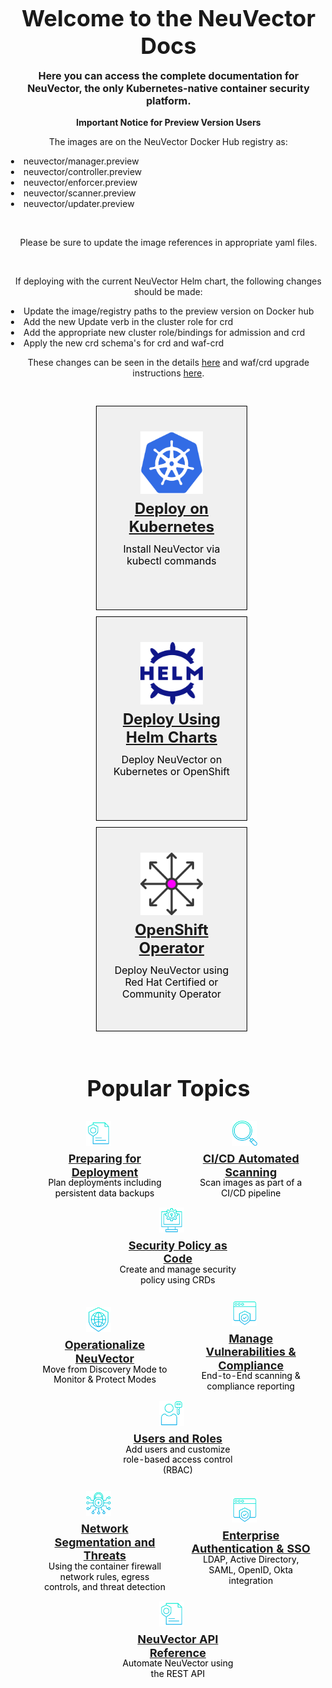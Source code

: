 <!-- <!DOCTYPE html> -->
<html>
<head>
<!-- Note: Grav does not apear to work with HTML <title> tag -->
<title>NeuVector Docs</title>
<style>
/********** BEGIN CSS ***********/
body {
	margin: 30px 30px !important; 
	background-color: none !important;
}
table {
	border-collapse: separate !important;
	border-spacing: 15px !important;
	background-color: none !important;
}
p {
	text-align: center !important;
	font-weight: normal !important;
	background-color: none !important;
	margin-left: 0px !important; 
	}
.titles {
	font-size: 42px !important; 
	margin-left: 0px !important; 
	font-weight: bold !important;
	text-align: center !important;
	padding-bottom: 0px !important;
	margin-bottom: -25px !important;
}
.subtitles {
	font-size: 18px !important; 
	font-weight: bold !important; 
	text-align: center !important;
	margin-left: 40px !important; 
}
.mainoptions {
	/* viewport max-width adjustment for 3 across main options */
	max-width: 210px !important;
	/* fix for center option box sized smaller at 1200px */
	min-width: 200px !important;
	border: 1px solid black !important;	
	background-color: #f0f0f0 !important;
	/* viewport breakpoint test color 
	background-color: tomato !important; */
	/* padding adjustment for main icons, top & bottom set to 0 */
	padding-top: 0px !important;
	padding-right: 20px !important;
	padding-bottom: 0px !important;
	padding-left: 20px !important;
	/* position adjustments for main section */
	position: relative !important;
	height: 420px !important;
}
/* position adjustments for main section */
.mainoptionicon {
	position: absolute !important;
	top: 40px !important;
    margin-left: auto !important;
    margin-right: auto !important;
    left: 0 !important;
    right: 0 !important;
}
/* override Grav framework CSS image control to position main option icons */
img {
 	margin: 0 !important;
}
.mainheadingcontainer {
	display: flex !important;
	flex-direction: row !important;
	text-align: center !important;
	/* postion adjustments for main section */
	margin-top: 90px !important;
}
.mainheadingcenter {
	text-align: center !important;
	margin: auto !important;
}
.mainheading {
	font-size: 36px !important; 
	text-align: center !important;
	font-weight: bold !important;
	color: green !important;
	background-color: none !important;
	margin-bottom: 0px !important;
	/* line height adjust for box re-sizing */
	line-height: 1.2 !important;
	padding-bottom: 10px !important;
}
.maintext {
	font-size: 20px !important; 
	text-align: center !important;
	color: black !important;
	background-color: none !important;
	line-height: 1.2 !important;
	margin-top: 0px !important;
}
.poptopic {
	text-align: center !important;
	background-color: none !important;
	border: none !important;
	min-width: 220px !important;
	padding-top: 0px !important;
	padding-right: 10px !important;
	padding-bottom: 0px !important;
	padding-left: 10px !important;
}
.poptopictitle {
	font-size: 20px !important;
	font-weight: bold !important;
	text-align: center !important;
	color: green !important;
	background-color: none !important;
	margin-top: 40px !important;
	line-height: 99% !important;
	padding-top: 0px !important;
	padding-right: 0px !important;
	padding-bottom: 10px !important;
	padding-left: 20px !important;
	line-height: 1.2 !important;
}
.poptopictext {
	font-size: 16px !important;
	font-weight: normal !important;
	text-align: center !important;
	color: black !important;
	background-color: none !important;
	margin-top: -30px !important;
	line-height: 1.2 !important;
	padding-top: 0px !important;
	padding-right: 0px !important;
	padding-bottom: 0px !important;
	padding-left: 20px !important;
}
.poptopicicon {
	margin: auto !important;
	position: relative !important;
}
.poptopiccontainer {
	display: flex !important;
	flex-direction: row !important;
	text-align: center !important;
}
.poptopictextcenter {
	text-align: center !important;
	margin: auto !important;
}
@media (max-width: 1600px) {
	#chapter {
	margin-left: -50px !important;
	}
	.mainoptions {
		border: 1px solid black !important;
		background-color: none !important;
		/* viewport breakpoint test color 
		background-color: yellow !important; */
	}
	.mainheading {
		font-size: 30px !important; 
		 margin-top: 50px !important; 
		/* line height adjust for box re-sizing */
		line-height: 1.2 !important;
	}
	.maintext {
		font-size: 16px !important;
		padding: 1px 1px !important;
	}	
	.poptopiccontainer {
		display: flex !important;
		flex-direction: column !important;
		margin-bottom: -40px !important;
	}
	.poptopicicon {
		margin-top: 20px !important;
	}
	.poptopictextcenter {
		margin-top: -20px !important;
	}
}
@media (max-width: 1200px) {
	table, tr, td {
		/* inline-block enables stepped browser sizing */
		display: inline-block !important;
		text-align: center !important;
		margin: 5px !important;
		padding-left: 0px !important;
		padding-right: 0px !important;
	}
	.poptopiccontainer {
		flex-direction: column !important;
		}
	.titles {
		font-size: 36px !important; 
		text-align: center !important;
		margin-bottom: 0px !important;
	}
	.subtitles {
		font-size: 16px !important; 
		text-align: center !important;
		margin-left: 0px !important;
	}
	.mainheadingcontainer {
		margin-top: 190px !important;
	}
	.mainoptions {
		/* max-width adjustment to hold 3 across main headings */
		max-width: 185px !important;
		border: 1px solid black !important;
		min-height: 325px !important;
		max-height: 325px !important;
		background-color: none !important;
		/* 	viewport breakpoint test color 
		background-color: lightgreen !important; */
		}	
	.mainheading {
		font-size: 24px !important; 
		margin-top: -40px !important;
		/* line height adjust for box re-sizing */
		line-height: 1.2 !important;
	}
	.maintext {
		font-size: 16px !important;
		padding: 1px 1px !important;
		}
	.poptopic {
		max-width: 100px !important;
		padding-top: 0px !important;
		padding-right: 0px !important;
		padding-bottom: 0px !important;
		padding-left: 0px !important;
		}	
	.poptopicicon {
		text-align: center !important;
		margin-top: 0px !important;
		margin-bottom: 10px !important;
		margin-right: auto !important;
		margin-left: auto !important;
	}
	.poptopictitle {
		font-size: 18px !important;
		margin-top: 0px !important;
	}
	.poptopictext {
		font-size: 14px !important;
		max-width: 250px !important;
	}
	.poptopiccontainer {
		display: flex !important;
		flex-direction: column !important;
		margin-bottom: -10px !important;
		}
	.poptopictextcenter {
		margin-top: auto !important;
	}
}
/**********  END CSS **********/

</style>
</head>

<body>
	<p class="titles">Welcome to the NeuVector Docs</p>
	<p class="subtitles">Here you can access the complete documentation for NeuVector, the only Kubernetes-native container security platform.</p>
<p><strong>Important Notice for Preview Version Users </strong></p>
<p>The images are on the NeuVector Docker Hub registry as:
<li>neuvector/manager.preview</li>
<li>neuvector/controller.preview</li>
<li>neuvector/enforcer.preview</li>
<li>neuvector/scanner.preview</li>
<li>neuvector/updater.preview</li></p>
&nbsp;
<p>Please be sure to update the image references in appropriate yaml files.</p>
&nbsp;
<p>If deploying with the current NeuVector Helm chart, the following changes should be made:
<li>Update the image/registry paths to the preview version on Docker hub</li>
<li>Add the new Update verb in the cluster role for crd</li>
<li>Add the appropriate new cluster role/bindings for admission and crd</li>
<li>Apply the new crd schema's for crd and waf-crd</li></p>
<p>These changes can be seen in the details <a href="https://open-docs.neuvector.com/deploying/kubernetes#deploy-using-kubernetes">here</a> and waf/crd upgrade instructions <a href="https://open-docs.neuvector.com/policy/dlp#adding-waf-crd-support-to-previous-neuvector-deployments">here</a>.
</p>
<table style="border: none">	
<tr>		
	<td class="mainoptions"> <img src="install-neuvector-icon.png" width="100" height="100" class="mainoptionicon">
	<span class="mainheadingcontainer">
		<div class="mainheadingcenter">
			<p class="mainheading"><a href="/deploying/kubernetes">Deploy on Kubernetes<a></p> 
			<p class="maintext">Install NeuVector via kubectl commands</p> 
		</div>
	</span>
	</td>
	<td class="mainoptions"> <img src="helm-chart-icon.png" width="100" height="100" class="mainoptionicon">
	<span class="mainheadingcontainer">
		<div class="mainheadingcenter">
			<p class="mainheading"><a href="https://github.com/neuvector/neuvector-helm">Deploy Using Helm Charts<a></p> 
			<p class="maintext">Deploy NeuVector on Kubernetes or OpenShift</p> 
		</div>
	</span>
	</td>
	<td class="mainoptions"> <img src="deploy-neuvector-icon.png" width="100" height="100" class="mainoptionicon">
		<span class="mainheadingcontainer">
		<div class="mainheadingcenter">
			<p class="mainheading"><a href="/deploying/production/operators">OpenShift Operator<a></p>
			<p class="maintext">Deploy NeuVector using Red Hat Certified or Community Operator</p>
		</div>
	</span>
	</td>
</tr>
</table>
<p class="titles">Popular Topics</p>
<!-- Popular Topics Row #1 -->
<table style="border: none">
<tr>		
<!-- r1c1 -->	
	<td class="poptopic"> 
	<span class="poptopiccontainer">
		<img src="poptopic-r2c2.png" width="40" height="40" class="poptopicicon"> 
			<div class="poptopictextcenter">
				<p class="poptopictitle"><a href="/deploying/production">Preparing for Deployment<a></p>
				<p class="poptopictext">Plan deployments including persistent data backups</p>
			</div>	
	</span>
	</td>
<!-- r1c2 -->	
	<td class="poptopic"> 
	<span class="poptopiccontainer">
		<img src="poptopic-r1c1.png" width="40" height="40" class="poptopicicon"> 
			<div class="poptopictextcenter">
				<p class="poptopictitle"><a href="/scanning/build">CI/CD Automated Scanning<a></p>
				<p class="poptopictext">Scan images as part of a CI/CD pipeline</p>
			</div>	
	</span>
	</td>
<!-- r1c3 -->	
	<td class="poptopic"> 
	<span class="poptopiccontainer">
		<img src="poptopic-r1c3.png" width="40" height="40" class="poptopicicon"> 
			<div class="poptopictextcenter">
				<p class="poptopictitle"><a href="/policy/usingcrd">Security Policy as Code<a></p>
				<p class="poptopictext">Create and manage security policy using CRDs</p>
			</div>	
	</span>
	</td>
</tr>

<!-- Popular Topics Row #2 -->
<tr>
<!-- r2c1 -->	
	<td class="poptopic"> 
	<span class="poptopiccontainer">
		<img src="poptopic-r2c1.png" width="40" height="40" class="poptopicicon"> 
			<div class="poptopictextcenter">
				<p class="poptopictitle"><a href="/policy/modes">Operationalize NeuVector<a></p>
				<p class="poptopictext">Move from Discovery Mode to Monitor & Protect Modes</p>
			</div>	
	</span>
	</td>
<!-- r2c2 -->	
	<td class="poptopic"> 
	<span class="poptopiccontainer">
		<img src="poptopic-r3c2.png" width="40" height="40" class="poptopicicon"> 
			<div class="poptopictextcenter">
				<p class="poptopictitle"><a href="/scanning/scanning">Manage Vulnerabilities & Compliance<a></p>
				<p class="poptopictext">End-to-End scanning & compliance reporting</p>
			</div>
	</span>
	</td>
<!-- r2c3 -->			
	<td class="poptopic"> 
	<span class="poptopiccontainer">
		<img src="poptopic-r2c3.png" width="40" height="40" class="poptopicicon"> 
			<div class="poptopictextcenter">
				<p class="poptopictitle"><a href="/configuration/users">Users and Roles<a></p>
				<p class="poptopictext">Add users and customize role-based access control (RBAC)</p></td>
			</div>	
	</span>
	</td>	
</tr>	

<!-- Popular Topics Row #3 -->
<tr>
<!-- r3c1 -->	
	<td class="poptopic"> 
	<span class="poptopiccontainer">
		<img src="poptopic-r3c1.png" width="40" height="40" class="poptopicicon"> 
			<div class="poptopictextcenter">
				<p class="poptopictitle"><a href="/policy/networkrules">Network Segmentation and Threats<a></p>
				<p class="poptopictext">Using the container firewall network rules, egress controls, and threat detection</p>
			</div>
	</span>
	</td>
<!-- r3c2 -->		
	<td class="poptopic"> 
	<span class="poptopiccontainer">
		<img src="poptopic-r3c2.png" width="40" height="40" class="poptopicicon"> 
			<div class="poptopictextcenter">
				<p class="poptopictitle"><a href="/integration/integration">Enterprise Authentication & SSO<a></p>
				<p class="poptopictext">LDAP, Active Directory, SAML, OpenID, Okta integration</p>
			</div>	
	</span>
	</td>
<!-- r3c3 -->		
	<td class="poptopic"> 
	<span class="poptopiccontainer">
		<img src="poptopic-r2c2.png" width="40" height="40" class="poptopicicon"> 
			<div class="poptopictextcenter">
				<p class="poptopictitle"><a href="/automation/automation">NeuVector API Reference<a></p>
				<p class="poptopictext">Automate NeuVector using the REST API</p>
			</div>
	</span>
	</td>
</tr>	
</table>
</body>
</html>
		 
